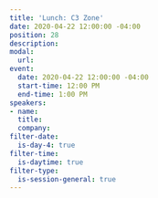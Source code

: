 ```yaml
---
title: 'Lunch: C3 Zone'
date: 2020-04-22 12:00:00 -04:00
position: 28
description: 
modal:
  url: 
event:
  date: 2020-04-22 12:00:00 -04:00
  start-time: 12:00 PM
  end-time: 1:00 PM
speakers:
- name: 
  title: 
  company: 
filter-date:
  is-day-4: true
filter-time:
  is-daytime: true
filter-type:
  is-session-general: true
---
```


